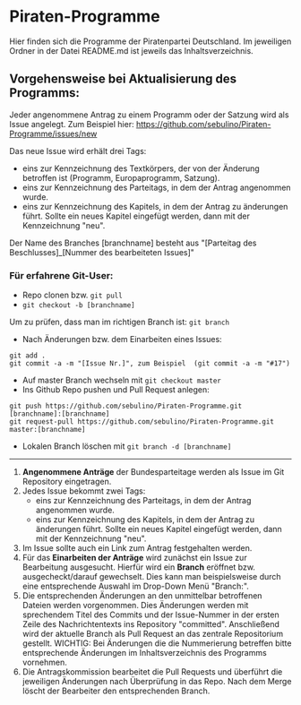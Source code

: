 # Piraten-Programme
Hier finden sich die Programme der Piratenpartei Deutschland.
Im jeweiligen Ordner in der Datei README.md ist jeweils das Inhaltsverzeichnis.

## Vorgehensweise bei Aktualisierung des Programms:

Jeder angenommene Antrag zu einem Programm oder der Satzung wird als Issue angelegt. Zum Beispiel hier:
https://github.com/sebulino/Piraten-Programme/issues/new

Das neue Issue wird erhält drei Tags:

* eins zur Kennzeichnung des Textkörpers, der von der Änderung betroffen ist (Programm, Europaprogramm, Satzung).
* eins zur Kennzeichnung des Parteitags, in dem der Antrag angenommen wurde.
* eins zur Kennzeichnung des Kapitels, in dem der Antrag zu änderungen führt. Sollte ein neues Kapitel eingefügt werden, dann mit der Kennzeichnung "neu".

Der Name des Branches [branchname] besteht aus
"[Parteitag des Beschlusses]\_[Nummer des bearbeiteten Issues]"

### Für erfahrene Git-User:
+ Repo clonen bzw. `git pull`
+ `git checkout -b [branchname]`

Um zu prüfen, dass man im richtigen Branch ist: `git branch`
+ Nach Änderungen bzw. dem Einarbeiten eines Issues:

```
git add .
git commit -a -m "[Issue Nr.]", zum Beispiel  (git commit -a -m "#17")
```

+ Auf master Branch wechseln mit `git checkout master`
+ Ins Github Repo pushen und Pull Request anlegen:

```
git push https://github.com/sebulino/Piraten-Programme.git [branchname]:[branchname]
git request-pull https://github.com/sebulino/Piraten-Programme.git master:[branchname]
```

+ Lokalen Branch löschen mit `git branch -d [branchname]`


---

1. __Angenommene Anträge__ der Bundesparteitage werden als Issue im Git Repository eingetragen.
2. Jedes Issue bekommt zwei Tags:
    + eins zur Kennzeichnung des Parteitags, in dem der Antrag angenommen wurde.
    + eins zur Kennzeichnung des Kapitels, in dem der Antrag zu änderungen führt. Sollte ein neues Kapitel eingefügt werden, dann mit der Kennzeichnung "neu".
3. Im Issue sollte auch ein Link zum Antrag festgehalten werden.
4. Für das __Einarbeiten der Anträge__ wird zunächst ein Issue zur Bearbeitung ausgesucht. Hierfür wird ein __Branch__ eröffnet bzw. ausgecheckt/darauf gewechselt. Dies kann man beispielsweise durch eine entsprechende Auswahl im Drop-Down Menü "Branch:".
5. Die entsprechenden Änderungen an den unmittelbar betroffenen Dateien werden vorgenommen. Dies Änderungen werden mit sprechendem Titel des Commits und der Issue-Nummer in der ersten Zeile des Nachrichtentexts ins Repository "committed". Anschließend wird der aktuelle Branch als Pull Request an das zentrale Repositorium gestellt.
WICHTIG: Bei Änderungen die die Nummerierung betreffen bitte entsprechende Änderungen im Inhaltsverzeichnis des Programms vornehmen.
6. Die Antragskommission bearbeitet die Pull Requests und überführt die jeweiligen Änderungen nach Überprüfung in das Repo. Nach dem Merge löscht der Bearbeiter den entsprechenden Branch.
